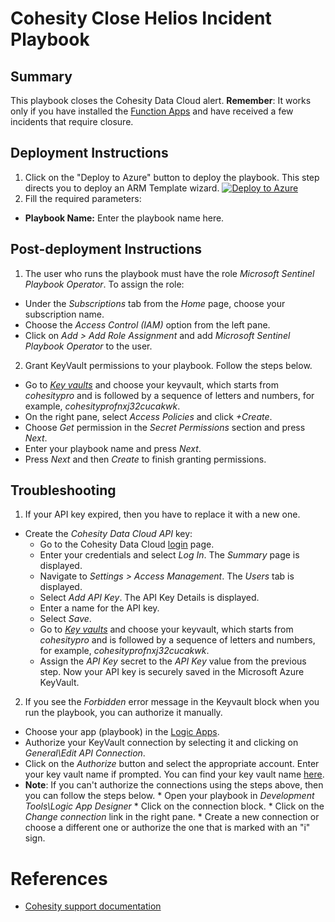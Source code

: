 # Cohesity Close Helios Incident Playbook
## Summary
This playbook closes the Cohesity Data Cloud alert. 
__Remember__: It works only if you have installed the [Function Apps](https://github.com/cohesity/Azure-Sentinel/blob/CohesitySecurity.internal/Solutions/CohesitySecurity/Data%20Connectors/Helios2Sentinel/readme.md) and have received a few incidents that require closure.

## Deployment Instructions
1. Click on the "Deploy to Azure" button to deploy the playbook. This step directs you to deploy an ARM Template wizard.
[![Deploy to Azure](https://aka.ms/deploytoazurebutton)](https://portal.azure.com/#create/Microsoft.Template/uri/https%3A%2F%2Fraw.githubusercontent.com%2Fcohesity%2FAzure-Sentinel%2FCohesitySecurity.internal%2FSolutions%2FCohesitySecurity%2FPlaybooks%2FCohesity_Close_Helios_Incident%2Fazuredeploy.json)
2. Fill the required parameters:
* __Playbook Name:__ Enter the playbook name here.

## Post-deployment Instructions
1. The user who runs the playbook must have the role _Microsoft Sentinel Playbook Operator_. To assign the role:
* Under the _Subscriptions_ tab from the _Home_ page, choose your subscription name.
* Choose the _Access Control (IAM)_ option from the left pane.
* Click on _Add > Add Role Assignment_ and add _Microsoft Sentinel Playbook Operator_ to the user.

2. Grant KeyVault permissions to your playbook. Follow the steps below.
* Go to _[Key vaults](https://portal.azure.com/#view/HubsExtension/BrowseResource/resourceType/Microsoft.KeyVault%2Fvaults)_ and choose your keyvault, which starts from _cohesitypro_ and is followed by a sequence of letters and numbers, for example, _cohesityprofnxj32cucakwk_.
* On the right pane, select _Access Policies_ and click _+Create_.
* Choose _Get_ permission in the _Secret Permissions_ section and press _Next_.
* Enter your playbook name and press _Next_.
* Press _Next_ and then _Create_ to finish granting permissions.

## Troubleshooting
1. If your API key expired, then you have to replace it with a new one.
* Create the _Cohesity Data Cloud API_ key:
  * Go to the Cohesity Data Cloud [login](https://helios.cohesity.com/#/login) page.
  * Enter your credentials and select _Log In_. The _Summary_ page is displayed.
  * Navigate to _Settings > Access Management_. The _Users_ tab is displayed.
  * Select _Add API Key_. The API Key Details is displayed.
  * Enter a name for the API key.
  * Select _Save_.
  * Go to _[Key vaults](https://portal.azure.com/#view/HubsExtension/BrowseResource/resourceType/Microsoft.KeyVault%2Fvaults)_ and choose your keyvault, which starts from _cohesitypro_ and is followed by a sequence of letters and numbers, for example, _cohesityprofnxj32cucakwk_.
  * Assign the _API Key_ secret to the _API Key_ value from the previous step. Now your API key is securely saved in the Microsoft Azure KeyVault.
2. If you see the _Forbidden_ error message in the Keyvault block when you run the playbook, you can authorize it manually.
* Choose your app (playbook) in the [Logic Apps](https://portal.azure.com/#view/HubsExtension/BrowseResource/resourceType/Microsoft.Logic%2Fworkflows).
* Authorize your KeyVault connection by selecting it and clicking on _General\Edit API Connection_.
* Click on the _Authorize_ button and select the appropriate account. Enter your key vault name if prompted. You can find your key vault name [here](https://portal.azure.com/#view/HubsExtension/BrowseResource/resourceType/Microsoft.KeyVault%2Fvaults).
* **Note**: If you can't authorize the connections using the steps above, then you can follow the steps below.
            * Open your playbook in _Development Tools\Logic App Designer_ 
            * Click on the connection block. 
            * Click on the _Change connection_ link in the right pane. 
            * Create a new connection or choose a different one or authorize the one that is marked with an "i" sign.

#  References
- [Cohesity support documentation](https://docs.cohesity.com/ui/login?redirectPath=%2FHomePage%2FContent%2FTechGuides%2FTechnicalGuides.htm)

